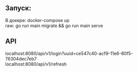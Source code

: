 ## Запуск: 
В докере: docker-compose up   
raw: go run main migrate && go run main serve

## API
localhost:8080/api/v1/login?uuid=ce547c40-acf9-11e6-80f5-76304dec7eb7  
localhost:8080/api/v1/refresh

